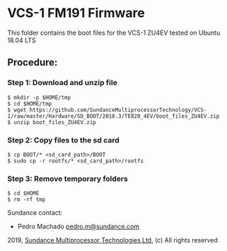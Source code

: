 # VCS-1 FM191 Firmware
This folder contains the boot files for the VCS-1 ZU4EV tested on Ubuntu 18.04 LTS

## Procedure:

### Step 1: Download and unzip file
```
$ mkdir -p $HOME/tmp
$ cd $HOME/tmp
$ wget https://github.com/SundanceMultiprocessorTechnology/VCS-1/raw/master/Hardware/SD_BOOT/2018.3/TE820_4EV/boot_files_ZU4EV.zip
$ unzip boot_files_ZU4EV.zip
```
### Step 2: Copy files to the sd card
```
$ cp BOOT/* <sd_card_path>/BOOT
$ sudo cp -r rootfs/* <sd_card_path>/rootfs
```
### Step 3: Remove temporary folders
```
$ cd $HOME
$ rm -rf tmp
```
Sundance contact: 
* Pedro Machado <pedro.m@sundance.com>

2019, [Sundance Multiprocessor Technologies Ltd.](http://www.sundance.technology/) (c) All rights reserved
